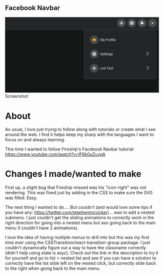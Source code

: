 ## Facebook Navbar

![Screenshot](screenshot.png)
Screenshot

# About

As usual, I love just trying to follow along with tutorials or create what I see around the web. I find it helps keep my sharp with the languages I want to focus on and always learning.

This time I wanted to follow Fireship's Facebook Navbar tutorial: https://www.youtube.com/watch?v=IF6k0uZuypA

# Changes I made/wanted to make

First up, a slight bug that Fireship missed was his "icon-right" was not rendering. This was fixed just by adding in the CSS to make sure the SVG was filled.
Easy.

The next thing I wanted to do.... But couldn't (and would love some tips if you have any: https://twitter.com/stephenmcvicker)...
was to add a nested submenu.
I just couldn't get the sliding animations to correctly work in the right direction for going into a nested menu but aso going back to the main menu (I couldn't have 2 animations).

I love the idea of having multiple menus to drill into but this was my first time ever using the CSSTransition/react-transition-group package. I just couldn't dynamically figure out a way to have the classname correctly (didn't help using state is asyc).
Check out the link in the description to try it for yourself and go to list > nested list and see if you can have a solution to correctly have the list slide left on the nested click, but correctly slide back to the right when going back to the main menu.
